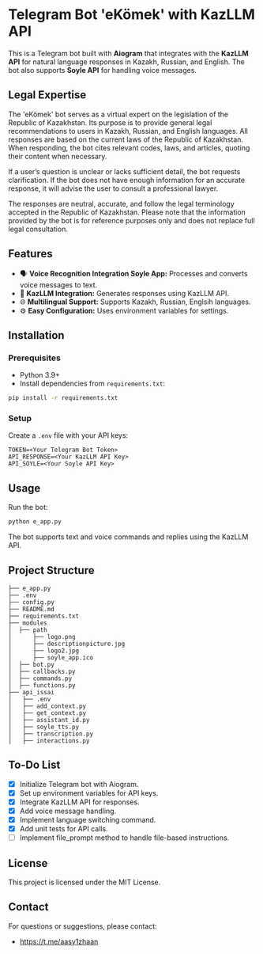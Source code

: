 # Telegram Bot 'eKömek' with KazLLM API

This is a Telegram bot built with **Aiogram** that integrates with the **KazLLM API** for natural language responses in Kazakh, Russian, and English. The bot also supports **Soyle API** for handling voice messages.

## Legal Expertise

The 'eKömek' bot serves as a virtual expert on the legislation of the Republic of Kazakhstan. Its purpose is to provide general legal recommendations to users in Kazakh, Russian, and English languages. All responses are based on the current laws of the Republic of Kazakhstan. When responding, the bot cites relevant codes, laws, and articles, quoting their content when necessary.

If a user’s question is unclear or lacks sufficient detail, the bot requests clarification. If the bot does not have enough information for an accurate response, it will advise the user to consult a professional lawyer.

The responses are neutral, accurate, and follow the legal terminology accepted in the Republic of Kazakhstan. Please note that the information provided by the bot is for reference purposes only and does not replace full legal consultation.

## Features

- 🗣️ **Voice Recognition Integration Soyle App:** Processes and converts voice messages to text.
- 💬 **KazLLM Integration:** Generates responses using KazLLM API.
- 🌐 **Multilingual Support:** Supports Kazakh, Russian, Englsih languages.
- ⚙️ **Easy Configuration:** Uses environment variables for settings.

## Installation

### Prerequisites

- Python 3.9+
- Install dependencies from `requirements.txt`:

```bash
pip install -r requirements.txt
```

### Setup

Create a `.env` file with your API keys:

```env
TOKEN=<Your Telegram Bot Token>
API_RESPONSE=<Your KazLLM API Key>
API_SOYLE=<Your Soyle API Key>
```

## Usage

Run the bot:

```bash
python e_app.py
```

The bot supports text and voice commands and replies using the KazLLM API.

## Project Structure

```plaintext
├── e_app.py
├── .env
├── config.py
├── README.md
├── requirements.txt
├── modules
│  ├── path
│      ├── logo.png
│      ├── descriptionpicture.jpg
│      ├── logo2.jpg
│      ├── soyle_app.ico
│  ├── bot.py
│  ├── callbacks.py
│  ├── commands.py
│  ├── functions.py
├── api_issai
│   ├── .env
│   ├── add_context.py
│   ├── get_context.py
│   ├── assistant_id.py
│   ├── soyle_tts.py
│   ├── transcription.py
│   ├── interactions.py
```

## To-Do List

- [x] Initialize Telegram bot with Aiogram.
- [x] Set up environment variables for API keys.
- [x] Integrate KazLLM API for responses.
- [x] Add voice message handling.
- [x] Implement language switching command.
- [x] Add unit tests for API calls.
- [ ] Implement file_prompt method to handle file-based instructions.

## License

This project is licensed under the MIT License.

## Contact

For questions or suggestions, please contact:

- https://t.me/aasy1zhaan